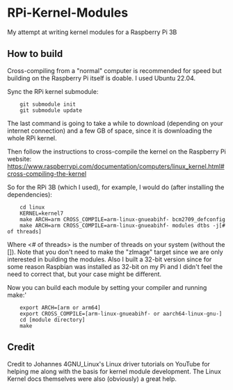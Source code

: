 # RPi-Kernel-Modules
My attempt at writing kernel modules for a Raspberry Pi 3B

## How to build
Cross-compiling from a "normal" computer is recommended for speed but building on the Raspberry Pi itself is doable. I used Ubuntu 22.04.

Sync the RPi kernel submodule:
```
    git submodule init
    git submodule update
```
The last command is going to take a while to download (depending on your internet connection) and a few GB of space, since it is downloading the whole RPi kernel.

Then follow the instructions to cross-compile the kernel on the Raspberry Pi website: https://www.raspberrypi.com/documentation/computers/linux_kernel.html#cross-compiling-the-kernel

So for the RPi 3B (which I used), for example, I would do (after installing the dependencies):
```
    cd linux
    KERNEL=kernel7
    make ARCH=arm CROSS_COMPILE=arm-linux-gnueabihf- bcm2709_defconfig
    make ARCH=arm CROSS_COMPILE=arm-linux-gnueabihf- modules dtbs -j[# of threads]
```
Where <# of threads> is the number of threads on your system (without the []).
Note that you don't need to make the "zImage" target since we are only interested in building the modules. Also I built a 32-bit version since for some reason Raspbian was installed as 32-bit on my Pi and I didn't feel the need to correct that, but your case might be different.

Now you can build each module by setting your compiler and running make:'
```
    export ARCH=[arm or arm64]
    export CROSS_COMPILE=[arm-linux-gnueabihf- or aarch64-linux-gnu-]
    cd [module directory]
    make
```
## Credit

Credit to Johannes 4GNU_Linux's Linux driver tutorials on YouTube for helping me along with the basis for kernel module development. The Linux Kernel docs themselves were also (obviously) a great help.